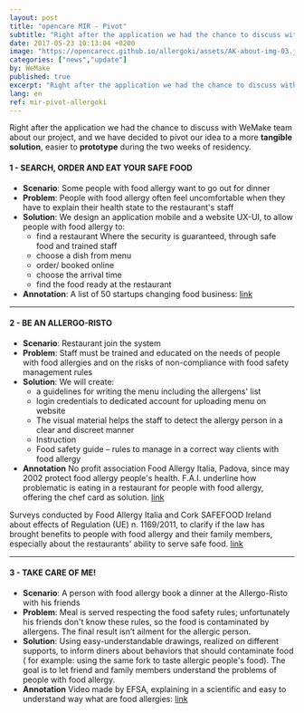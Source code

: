```yaml
---
layout: post
title: "opencare MIR - Pivot"
subtitle: "Right after the application we had the chance to discuss with WeMake team about our project, and we have decided to pivot our idea to a more tangible solution"
date: 2017-05-23 10:13:04 +0200
image: "https://opencarecc.github.io/allergoki/assets/AK-about-img-03.jpg"
categories: ["news","update"]
by: WeMake
published: true
excerpt: "Right after the application we had the chance to discuss with WeMake team about our project, and we have decided to pivot our idea to a more <b>tangible solution</b>"
lang: en
ref: mir-pivot-allergoki
---
```


Right after the application we had the chance to discuss with WeMake team about our project, and we have decided to pivot our idea to a more <b>tangible solution</b>, easier to <b>prototype</b> during the two weeks of residency.

#### 1 - SEARCH, ORDER AND EAT YOUR SAFE FOOD
* <b>Scenario</b>: Some people with food allergy want to go out for dinner
* <b>Problem</b>: People with food allergy often feel uncomfortable when they have to explain their health state to the restaurant's staff
* <b>Solution</b>: We design an application mobile and a website UX-UI, to allow people with food allergy to:
  * find a restaurant Where the security is guaranteed, through safe food and trained staff
  * choose a dish from menu
  * order/ booked online
  * choose the arrival time
  * find the food ready at the restaurant
* <b>Annotation</b>:
A list of 50 startups changing food business:
[link](http://www.economyup.it/startup/4352_food-50-startup-per-capire-come-cambia-il-business-del-cibo.htm)

***

#### 2 - BE AN ALLERGO-RISTO
* <b>Scenario</b>: Restaurant join the system
* <b>Problem</b>: Staff must be trained and educated on the needs of people with food allergies and on the risks of non-compliance with food safety management rules
* <b>Solution</b>: We will create:
  * a guidelines for writing the menu including the allergens' list
  * login credentials to dedicated account for uploading menu on website
  * The visual material helps the staff to detect the allergy person in a clear and discreet manner
  * Instruction
  * Food safety guide – rules to manage in a correct way clients with food allergy
* <b>Annotation</b>
No profit association Food Allergy Italia, Padova, since may 2002 protect food allergy people's health. F.A.I. underline how problematic is eating in a restaurant for people with food allergy, offering the chef card as solution.
[link](http://www.foodallergyitalia.org/ita/page.php?cat=primopiano&id=1)

Surveys conducted by Food Allergy Italia and Cork SAFEFOOD Ireland about effects of Regulation (UE) n. 1169/2011, to clarify if the law has brought benefits to people with food allergy and their family members, especially about the restaurants' ability to serve safe food.
[link](http://www.foodallergyitalia.org/ita/page.php?cat=news&id=2&item=122)

***

#### 3 - TAKE CARE OF ME!
* <b>Scenario</b>: A person with food allergy book a dinner at the Allergo-Risto with his friends
* <b>Problem</b>: Meal is served respecting the food safety rules; unfortunately his friends don't know these rules, so the food is contaminated by allergens. The final result isn’t ailment for the allergic person.
* <b>Solution</b>: Using easy-understandable drawings, realized on different supports, to inform diners about behaviors that should contaminate food ( for example: using the same fork to taste allergic people's food). The goal is to let friend and family members understand the problems of people with food allergy.
* <b>Annotation</b>
Video made by EFSA, explaining in a scientific and easy to understand way what are food allergies:
[link](https://www.youtube.com/watch?v=yqJQVsY24LU)
